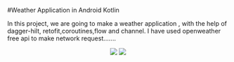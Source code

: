 #Weather Application in Android Kotlin

In this project, we are going to make a weather application , with the help of dagger-hilt, retofit,coroutines,flow and channel. I have used openweather free api to make network request.......

<p align="center">
<img src="app/src/main/res/drawable/one.png"/>
<img src="app/src/main/res/drawable/two.png"/>
</p>
